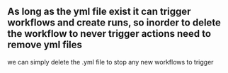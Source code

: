 ## As long as the yml file exist it can trigger workflows and create runs, so inorder to delete the workflow to never trigger actions need to remove yml files
we can simply delete the .yml file to stop any new workflows to trigger
